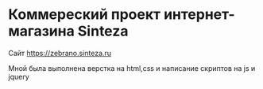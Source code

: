 # Коммереский проект интернет-магазина Sinteza 


Сайт  https://zebrano.sinteza.ru

Мной была выполнена верстка на html,css и написание скриптов на js и jquery
